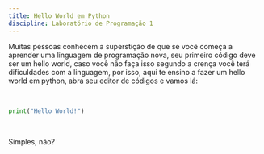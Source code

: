 ```yaml
---
title: Hello World em Python
discipline: Laboratório de Programação 1
---
```


Muitas pessoas conhecem a superstição de que se você começa a aprender uma linguagem de programação nova, seu primeiro código deve ser um hello world, caso você não faça isso segundo a crença você terá dificuldades com a linguagem, por isso, aqui te ensino a fazer um hello world em python, abra seu editor de códigos e vamos lá:

<br>

```python
print("Hello World!")
```

<br>

Simples, não? 